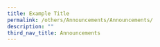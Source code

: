 ```yaml
---
title: Example Title
permalink: /others/Announcements/Announcements/
description: ""
third_nav_title: Announcements
---
```

